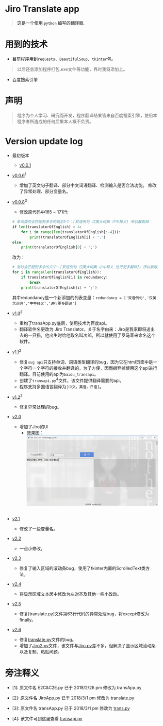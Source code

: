 # Jiro Translate app
> **这是一个使用 `python` 编写的翻译器.**

# 用到的技术
* 目前程序用到`requests`、`BeautifulSoup`、`tkinter`包。
> 以后还会添加程序打包.exe文件等功能，界时我将添加上。
* 百度搜索引擎

# 声明
> 程序为个人学习、研究而开发，程序翻译结果皆来自百度搜索引擎，使用本程序者所造成的任何后果本人概不负责。

# Version update log
* 最初版本
  * [v0.0.1](translator.py)

* [v0.0.6](E2C&C2E.py)<sup>1</sup>
  * 增加了英文句子翻译、部分中文词语翻译、检测输入是否合法功能。
  修改了异常处理、部分变量名。

* [v0.0.8](transApp.py)<sup>3</sup>
  * 修改原代码中165 ~ 171行:
  ```python
  # 单词类的会匹配到多余的最后3个：[双语例句 汉英大词典 中中释义] 所以截取掉
  if len(translatorOfEnglish) > 4:
      for i in range(len(translatorOfEnglish[:-4])):
          print(translatorOfEnglish[i] + ';')
  else:
      print(translatorOfEnglish[0] + ';')
  ```
  改为：
  ```python
  # 有时会匹配到多余的几个：[双语例句 汉英大词典 中中释义 进行更多翻译]。所以截取掉
  for i in range(len(translatorOfEnglish)):
      if translatorOfEnglish[i] in redundancy:
          break
      print(translatorOfEnglish[i] + ';')
  ```
  其中redundancy是一个新添加的列表变量：`redundancy = ['双语例句','汉英大词典','中中释义','进行更多翻译']`

* [v1.0](JiroApp.py)<sup>2</sup>
  * 重构了transApp.py底层，使用技术为百度api。
  * 翻译软件名更改为 Jiro Translator。关于名字由来：Jiro是我家即将送出去的一只猫，他出生时给他取名叫次郎，所以就使用了罗马音来命名这个软件。
  
* [v1.1](JiroApp.py)<sup>2</sup>
  * 修复`sug api`只支持单词、词语类型翻译的bug，因为它在html页面中是一个字符一个字符的接收并翻译的，为了方便，因而摒弃掉使用这个api进行翻译。目前使用的api为`baidu_transapi`。
  * 创建了`transapi.py`<sup>4</sup>文件，该文件提供翻译需要的api。
  * 程序支持多国语言翻译为`[中文，英语，日语]`。

* [v1.2](JiroApp.py)<sup>2</sup>
  * 修复异常处理的bug。
  
* [v2.0](Jiroapp/Jiro.py)
  * 增加了Jiro的UI
    * 效果图：
    ![Jiro](Jiro.png)
    
* [v2.1](Jiroapp/Jiro.py)
  * 修改了一些变量名。
  
* [v2.2](Jiroapp/Jiro.py)
  * 一点小修改。

* [v2.3](Jiroapp/Jiro.py)
  * 修复了输入区域的滚动条bug，使用了tkinter内置的ScrolledText类方法。
  
* [v2.4](Jiroapp/Jiro.py)
  * 将显示区域文本居中修改为左对齐及其他一些小改动。

* [v2.5](Jiroapp/Jiro.py)
  * 修复[translate.py]文件第63行代码的异常处理bug，将except修改为finally。

* [v2.6](Jiroapp/Jiro2.py)
  * 修复[translate.py](Jiroapp/translate.py)文件的bug。
  * 增加了[Jiro2.py](Jiroapp/Jiro2.py)文件，该文件与[Jiro.py](Jiroapp/Jiro.py)差不多，但解决了显示区域滚动条以及复制、粘贴问题。

# 旁注释义
* [1]: 原文件名 E2C&C2E.py 已于 2018/2/28 pm 修改为 transApp.py

* [2]: 原文件名 JiroApp.py 已于 2018/3/1 pm 修改为 [translate.py](Jiroapp/translate.py)

* [3]: 原文件名 transApp.py 已于 2018/3/1 pm 修改为 [trans.py](trans.py)

* [4]: 该文件可到这里查看 [transapi.py](Jiroapp/transapi.py)

